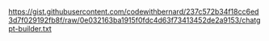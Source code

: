 https://gist.githubusercontent.com/codewithbernard/237c572b34f18cc6ed3d7f029192fb8f/raw/0e032163ba1915f0fdc4d63f73413452de2a9153/chatgpt-builder.txt